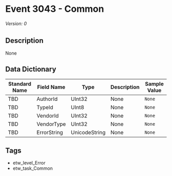 # Event 3043 - Common
###### Version: 0

## Description
None

## Data Dictionary
|Standard Name|Field Name|Type|Description|Sample Value|
|---|---|---|---|---|
|TBD|AuthorId|UInt32|None|`None`|
|TBD|TypeId|UInt8|None|`None`|
|TBD|VendorId|UInt32|None|`None`|
|TBD|VendorType|UInt32|None|`None`|
|TBD|ErrorString|UnicodeString|None|`None`|

## Tags
* etw_level_Error
* etw_task_Common